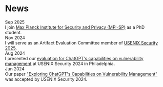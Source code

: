 # News

<div class="news-item">
  <div class="badge">Sep 2025</div>
  I join <a href="https://www.mpi-sp.org">Max Planck Institute for Security and Privacy (MPI-SP)</a> as a PhD student.
</div>

<div class="news-item">
  <div class="badge">Nov 2024</div>
  I will serve as an Artifact Evaluation Committee member of <a href="https://www.usenix.org/conference/usenixsecurity25/call-for-papers">USENIX Security 2025</a>.
</div>

<div class="news-item">
  <div class="badge">Aug 2024</div> 
  I presented our <a href="{{ site.baseurl }}/paper/ChatGPT-VM/Slides-Exploring_ChatGPT's_Capabilities_on_Vulnerability_Management.pdf">evaluation for ChatGPT's capabilities on vulnerability management</a> at USENIX Security 2024 in Philadelphia.
</div>

<!-- [Aug. 2024] Our family welcomed a new kitten, 墨菲 (Murphy). -->

<div class="news-item">
  <div class="badge">Jun 2024</div> 
  Our paper <a href="{{ site.baseurl }}/paper/ChatGPT-VM/Paper-Exploring_ChatGPT's_Capabilities_on_Vulnerability_Management.pdf">"Exploring ChatGPT's Capabilities on Vulnerability Management"</a> was accepted by USENIX Security 2024.
</div>
